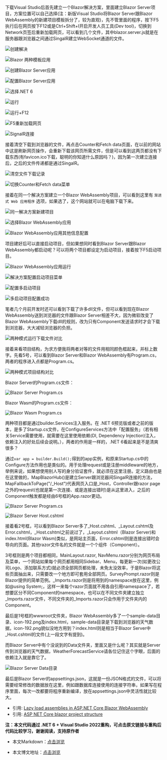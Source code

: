下载Visual Studio后首先建立一个Blazor解决方案，里面建立Blazor Server项目，方案位置可以自己选择(注：新版Visual Studio将Blazor Server跟Blazor WebAssembly的新建项目模板拆分了，较为直观)，先不管里面的程序，按下F5执行后在网页按下F12或是Ctrl+Shift+I开启开发人员工具(Dev tool)，切换到Network页签后重新加载网页，可以看到几个文件，其中blazor.server.js就是在服务器跟浏览器之间通过SingalR建立WebSocket通道的文件。

![创建解决](https://img1.d9tools.com/2021/12/0701.png)

![Blazor 两种模板应用](https://img1.d9tools.com/2021/12/0703.png)

![创建Blazor Server应用](https://img1.d9tools.com/2021/12/0702.png)

![配置Blazor Server应用](https://img1.d9tools.com/2021/12/0704.png)

![选择.NET 6](https://img1.d9tools.com/2021/12/0705.png)

![运行](https://img1.d9tools.com/2021/12/0706.png)

![运行+F12](https://img1.d9tools.com/2021/12/0707.png)

![F5重新加载网页](https://img1.d9tools.com/2021/12/0708.png)

![SignalR连接](https://img1.d9tools.com/2021/12/0709.png)

接着清空下载到浏览器的文件，再点击Counter和Fetch data页面，在以前的网站中这是刷新网页操作，会重新下载该网页所需文件，但是可以看到这两页都没有下载东西(有favicon.ico下载，聪明的你知道什么原因吗？)，因为第一次建立连接后，之后的文件传递都是通过SingalR。

![清空文件下载记录](https://img1.d9tools.com/2021/12/0710.png)

![切换Counter和Fetch data菜单](https://img1.d9tools.com/2021/12/0711.gif)

接着在同一个解决方案建立一个Blazor WebAssembly项目，可以看到这里有 `渐进式 Web 应用程序` 选项，如果选了，这个网站就可以在电脑下载下来。

![同一解决方案新建项目](https://img1.d9tools.com/2021/12/0712.png)

![选择Blazor WebAssembly应用](https://img1.d9tools.com/2021/12/0713.png)

![Blazor WebAssembly应用其他信息配置](https://img1.d9tools.com/2021/12/0714.png)

项目建好后可以直接启动项目，但如果想同时看到Blazor Server跟Blazor WebAssembly都启动呢？可以将两个项目都设定为启动项目，接着按下F5启动项目。

![Blazor WebAssembly应用运行](https://img1.d9tools.com/2021/12/0715.png)

![解决方案配置启动项目菜单](https://img1.d9tools.com/2021/12/0716.png)

![配置多启动项目](https://img1.d9tools.com/2021/12/0717.png)

![多启动项目配置成功](https://img1.d9tools.com/2021/12/0718.png)

笔者几个月前开发时还可以看到下载了许多dll文件，但可以看到现在Blazor WebAssembly送到浏览器的文件跟Blazor Server相差不大，因为微软改变了Blazor WebAssembly下载dll的规则，改为只有Component发送请求时才会下载到浏览器，大大减轻浏览器的负担。

![两种模式运行下载文件对比](https://img1.d9tools.com/2021/12/0719.png)

接着来看项目结构，为求方便我将两者对等的文件用相同颜色框起来，并标上数字。先看5号，可以看到Blazor Server和Blazor WebAssembly有Program.cs，两者的程序进入点都是Program.cs。

![两种模式项目结构对比](https://img1.d9tools.com/2021/12/0720.png)

Blazor Server的Program.cs文件：

![Blazor Server Program.cs](https://img1.d9tools.com/2021/12/0721.png)

Blazor Wasm的Program.cs文件：

![Blazor Wasm Program.cs](https://img1.d9tools.com/2021/12/0722.png)

两种项目都是通过builder.Services注入服务。在 .NET 6预览版或者之前的版本，是多了Startup.cs文件，在ConfigureServices方法中「配置服务」（若有相关Service需要使用，就需要在这里使用依赖(DI, Dependency Injection)注入，依赖注入的好处后续会说明。），两者的作用是一样的，.NET 6看起来是不是清爽很多？

通过`var app = builder.Build();`得到的app实例，和原来Startup.cs中的Configure方法作用也是类似的。用于处理request或是注册middleware的地方，举例来说，如果想使用别人写的身分验证套件，就必须在这里注册。定义路由也是在这里做的，MapBlazorHub()是建立Server跟浏览器间SingalR连接的方法，MapFallbackToPage("/_Host")代表网页入口是_Host，Controller跟razor page之外的request(也就是第一次连接、或是连接出错时)是从这里进入，之后的Component触发都是经由6号框的App.razor更动。

![Blazor Server Program.cs](https://img1.d9tools.com/2021/12/0723.png)

![Blazor Server _Host.cshtml_](https://img1.d9tools.com/2021/12/0724.png)

接着看2号框，可以看到Blazor Server多了_Host.cshtml、_Layout.cshtml及Error.cshtml，_Host.cshtml之前说过了，_Layout.cshtml（Blazor Server)和index.html(Blazor Wasm)类似，是网站主页面，Error.cshtml则是连接出错时会导向的页面。其他razor文件名的文件就是一个个组件（Component）。

3号框则是两个项目都相同，MainLayout.razor, NavMenu.razor分别为网页布局及菜单，一个网站如果每个网页都用相同Sidebar、Menu，每更新一次(如更改公司Logo、添加联系方式)就必须全部网页都处理，未免太没效率，于是Blazor将这些页面抽出来，只需要改一个地方即可套用全部网页。SurveyPrompt.razor则是Blazor提供的简单范例。_Imports.razor则是将用到的namespace放在这里，例如@using System;，这样一来每个razor页面就不用各自引用namespace了，若想要区分不同Component的namespace，也可以在不同文件夹建立独立_Imports.razor文件，不同文件夹的_Imports.razor只会作用于文件夹内的Component。

最后是1号框的wwwroot文件夹，Blazor WebAssembly多了一个sample-data目录、icon-192.png及index.html，sample-data目录是下载到浏览器的天气数据，icon-192.png貌似没地方用到？index.html则是相当于Blazor Server中_Host.cshtml的文件(上一段文字有提到)。

而Blazor Server中有个没说到的Data文件夹，里面又是什么呢？其实就是Server传到浏览器的天气数据，WeatherForecastService请各位记住这个字眼，后面的依赖注入就是靠它了。

![Blazor Server Data目录](https://img1.d9tools.com/2021/12/0725.png)

最后是Blazor Server的appsettings.json，这就是一份JSON格式的文件，可以将需要经常修改的数据放在这里，例如跟数据库连接使用的连接字符串，如果写在程序里面，每次一改都要将程序重新编译，放在appsettings.json中灵活性就比较大。

- 引用: [Lazy load assemblies in ASP.NET Core Blazor WebAssembly](https://docs.microsoft.com/en-us/aspnet/core/blazor/webassembly-lazy-load-assemblies?view=aspnetcore-5.0)
- 引用: [ASP NET Core blazor project structure](https://www.youtube.com/watch?v=1MkPWOiwLIM)

**注：本文代码通过 .NET 6 + Visual Studio 2022重构，可点击原文链接与重构后代码比较学习，谢谢阅读，支持原作者**

- 本文Markdown：[点击浏览](https://github.com/dotnet9/dotnet9.com/blob/develop/doc/blog_contents/uploads/2021/12/2021-12-10_01.md)

- 本文博文地址：[点击浏览](https://dotnet9.com/990)